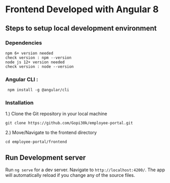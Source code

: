 # Frontend Developed with Angular 8

## Steps to setup local development environment

### Dependencies

```
npm 6+ version needed
check version : npm --version
node js 12+ version needed
check version : node --version
```

### Angular CLI :

```
 npm install -g @angular/cli
```

### Installation

1.) Clone the Git repository in your local machine

```
git clone https://github.com/Gopi30k/employee-portal.git
```

2.) Move/Navigate to the frontend directory

```
cd employee-portal/frontend
```

## Run Development server

Run `ng serve` for a dev server. Navigate to `http://localhost:4200/`. The app will automatically reload if you change any of the source files.
